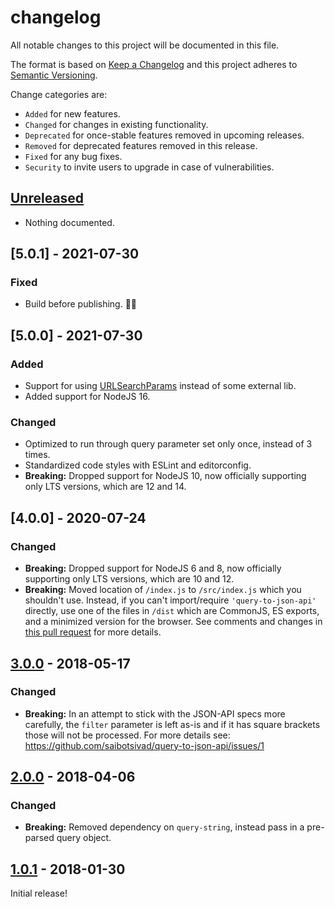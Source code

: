 # changelog

All notable changes to this project will be documented in this file.

The format is based on [Keep a Changelog](http://keepachangelog.com/en/1.0.0/)
and this project adheres to [Semantic Versioning](http://semver.org/spec/v2.0.0.html).

Change categories are:

* `Added` for new features.
* `Changed` for changes in existing functionality.
* `Deprecated` for once-stable features removed in upcoming releases.
* `Removed` for deprecated features removed in this release.
* `Fixed` for any bug fixes.
* `Security` to invite users to upgrade in case of vulnerabilities.

## [Unreleased]
* Nothing documented.

## [5.0.1] - 2021-07-30
### Fixed
* Build before publishing. 🤦‍♂️

## [5.0.0] - 2021-07-30
### Added
* Support for using [URLSearchParams](https://developer.mozilla.org/en-US/docs/Web/API/URLSearchParams)
	instead of some external lib.
* Added support for NodeJS 16.
### Changed
* Optimized to run through query parameter set only once, instead of 3 times.
* Standardized code styles with ESLint and editorconfig.
* **Breaking:** Dropped support for NodeJS 10, now officially
	supporting only LTS versions, which are 12 and 14.

## [4.0.0] - 2020-07-24
### Changed
* **Breaking:** Dropped support for NodeJS 6 and 8, now officially
	supporting only LTS versions, which are 10 and 12.
* **Breaking:** Moved location of `/index.js` to `/src/index.js` which
	you shouldn't use. Instead, if you can't import/require `'query-to-json-api'`
	directly, use one of the files in `/dist` which are CommonJS, ES exports,
	and a minimized version for the browser. See comments and changes in
	[this pull request](https://github.com/saibotsivad/query-to-json-api/pull/2)
	for more details.

## [3.0.0] - 2018-05-17
### Changed
* **Breaking:** In an attempt to stick with the JSON-API specs more
    carefully, the `filter` parameter is left as-is and if it has
    square brackets those will not be processed. For more details
    see: https://github.com/saibotsivad/query-to-json-api/issues/1

## [2.0.0] - 2018-04-06
### Changed
* **Breaking:** Removed dependency on `query-string`, instead pass
    in a pre-parsed query object.

## [1.0.1] - 2018-01-30
Initial release!

[Unreleased]: https://github.com/saibotsivad/imap-box-names/compare/develop...master
[3.0.0]: https://github.com/saibotsivad/imap-box-names/compare/v2.0.0...v3.0.0
[2.0.0]: https://github.com/saibotsivad/imap-box-names/compare/v1.0.1...v2.0.0
[1.0.1]: https://github.com/saibotsivad/imap-box-names/compare/v1.0.0...v1.0.1
